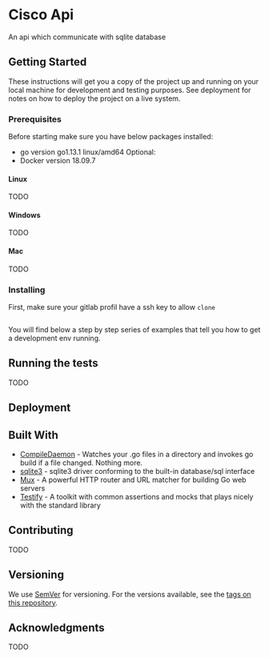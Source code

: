 # Cisco Api

An api which communicate with sqlite database

## Getting Started

These instructions will get you a copy of the project up and running on your local machine for development and testing purposes. See deployment for notes on how to deploy the project on a live system.

### Prerequisites

Before starting make sure you have below packages installed:

- go version go1.13.1 linux/amd64
Optional:
- Docker version 18.09.7

#### Linux

TODO

#### Windows

TODO

#### Mac

TODO

### Installing

First, make sure your gitlab profil have a ssh key to allow `clone`

```
```

You will find below a step by step series of examples that tell you how to get a development env running.

## Running the tests

TODO

## Deployment

## Built With

- [CompileDaemon](https://github.com/githubnemo/CompileDaemon) - Watches your .go files in a directory and invokes go build if a file changed. Nothing more.
- [sqlite3](https://github.com/mattn/go-sqlite3) - sqlite3 driver conforming to the built-in database/sql interface
- [Mux](https://github.com/gorilla/mux) - A powerful HTTP router and URL matcher for building Go web servers
- [Testify](https://github.com/stretchr/testify) - A toolkit with common assertions and mocks that plays nicely with the standard library

## Contributing

TODO

## Versioning

We use [SemVer](http://semver.org/) for versioning. For the versions available, see the [tags on this repository](https://github.com/your/project/tags).

## Acknowledgments

TODO
